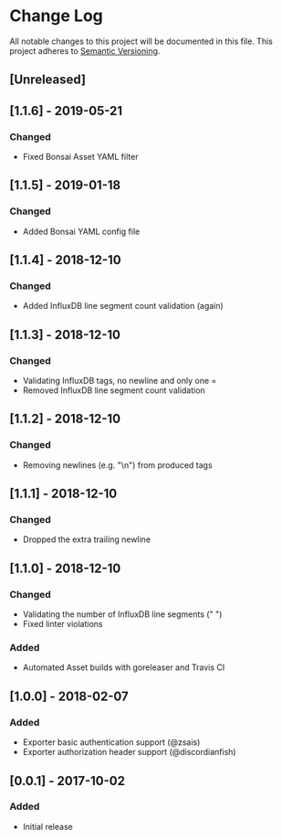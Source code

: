 # Change Log
All notable changes to this project will be documented in this file.
This project adheres to [Semantic Versioning](http://semver.org/).

## [Unreleased]

## [1.1.6] - 2019-05-21
### Changed
- Fixed Bonsai Asset YAML filter

## [1.1.5] - 2019-01-18
### Changed
- Added Bonsai YAML config file

## [1.1.4] - 2018-12-10
### Changed
- Added InfluxDB line segment count validation (again)

## [1.1.3] - 2018-12-10
### Changed
- Validating InfluxDB tags, no newline and only one =
- Removed InfluxDB line segment count validation

## [1.1.2] - 2018-12-10
### Changed
- Removing newlines (e.g. "\n") from produced tags

## [1.1.1] - 2018-12-10
### Changed
- Dropped the extra trailing newline

## [1.1.0] - 2018-12-10
### Changed
- Validating the number of InfluxDB line segments (" ")
- Fixed linter violations

### Added
- Automated Asset builds with goreleaser and Travis CI

## [1.0.0] - 2018-02-07
### Added
- Exporter basic authentication support (@zsais)
- Exporter authorization header support (@discordianfish)

## [0.0.1] - 2017-10-02
### Added
- Initial release
